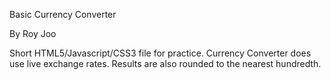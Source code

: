 Basic Currency Converter

By Roy Joo


Short HTML5/Javascript/CSS3 file for practice.
Currency Converter does use live exchange rates. Results are also rounded to the nearest hundredth.
